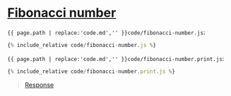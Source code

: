 # [Fibonacci number](code.zip)

`{{ page.path | replace:'code.md','' }}code/fibonacci-number.js`:

```js
{% include_relative code/fibonacci-number.js %}
```

`{{ page.path | replace:'code.md','' }}code/fibonacci-number.print.js`:

```js
{% include_relative code/fibonacci-number.print.js %}
```

> [Response](response/fibonacci-number.js)
